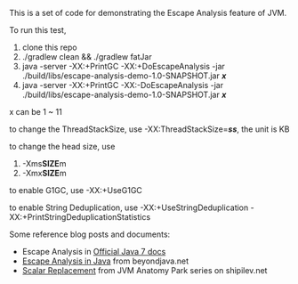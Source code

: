 This is a set of code for demonstrating the Escape Analysis feature of JVM.

To run this test,
1. clone this repo
1. ./gradlew clean && ./gradlew fatJar
1. java -server -XX:+PrintGC -XX:+DoEscapeAnalysis -jar ./build/libs/escape-analysis-demo-1.0-SNAPSHOT.jar ***x***
1. java -server -XX:+PrintGC -XX:-DoEscapeAnalysis -jar ./build/libs/escape-analysis-demo-1.0-SNAPSHOT.jar ***x***
 
x can be 1 ~ 11

to change the ThreadStackSize, use -XX:ThreadStackSize=***ss***, the unit is KB

to change the head size, use
1. -Xms**SIZE**m
1. -Xmx**SIZE**m

to enable G1GC, use  -XX:+UseG1GC

to enable String Deduplication, use -XX:+UseStringDeduplication -XX:+PrintStringDeduplicationStatistics

Some reference blog posts and documents:
* Escape Analysis in [Official Java 7 docs](https://docs.oracle.com/javase/7/docs/technotes/guides/vm/performance-enhancements-7.html#escapeAnalysis)
* [Escape Analysis in Java](https://www.beyondjava.net/escape-analysis-java) from beyondjava.net
* [Scalar Replacement](https://shipilev.net/jvm-anatomy-park/18-scalar-replacement/) from JVM Anatomy Park series on shipilev.net
